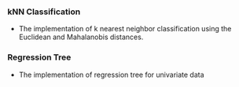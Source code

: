 ### kNN Classification
- The implementation of k nearest neighbor classification using the Euclidean and Mahalanobis distances.

### Regression Tree 
-  The implementation of regression tree for univariate data
